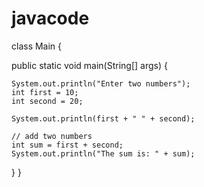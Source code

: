 # javacode
class Main {

  public static void main(String[] args) {
    
    System.out.println("Enter two numbers");
    int first = 10;
    int second = 20;
    
    System.out.println(first + " " + second);

    // add two numbers
    int sum = first + second;
    System.out.println("The sum is: " + sum);
  }
}
